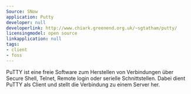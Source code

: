```yaml
---
Source: SNow
application: Putty
developer: null
developerlink: http://www.chiark.greenend.org.uk/~sgtatham/putty/
licensingmodel: open source
linkapplication: null
tags:
- client
- foss
---
```

PuTTY ist eine freie Software zum Herstellen von Verbindungen über Secure Shell, Telnet, Remote login oder serielle Schnittstellen. Dabei dient PuTTY als Client und stellt die Verbindung zu einem Server her. 

